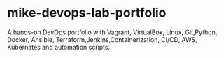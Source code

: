 # mike-devops-lab-portfolio
A hands-on DevOps portfolio with Vagrant, VirtualBox, Linux, Git,Python, Docker, Ansible, Terraform,Jenkins,Containerization, CI/CD, AWS, Kubernates and automation scripts.
